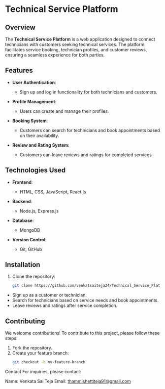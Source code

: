 # Technical Service Platform

## Overview

The **Technical Service Platform** is a web application designed to connect technicians with customers seeking technical services. The platform facilitates service booking, technician profiles, and customer reviews, ensuring a seamless experience for both parties.

## Features

- **User Authentication**: 
  - Sign up and log in functionality for both technicians and customers.
  
- **Profile Management**: 
  - Users can create and manage their profiles.
  
- **Booking System**: 
  - Customers can search for technicians and book appointments based on their availability.
  
- **Review and Rating System**: 
  - Customers can leave reviews and ratings for completed services.

## Technologies Used

- **Frontend**: 
  - HTML, CSS, JavaScript, React.js

- **Backend**: 
  - Node.js, Express.js

- **Database**: 
  - MongoDB 

- **Version Control**: 
  - Git, GitHub

## Installation

1. Clone the repository:
   ```bash
   git clone https://github.com/venkatsaiteja24/Technical_Service_Platform.git

- Sign up as a customer or technician.
- Search for technicians based on service needs and book appointments.
- Leave reviews and ratings after service completion.

## Contributing

We welcome contributions! To contribute to this project, please follow these steps:

1. Fork the repository.
2. Create your feature branch:
   ```bash
   git checkout -b my-feature-branch


Contact
For inquiries, please contact:

Name: Venkata Sai Teja
Email: thammishettiteja91@gmail.com